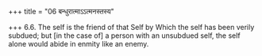 +++
title = "06 बन्धुरात्माऽऽत्मनस्तस्य"

+++
6.6. The self is the friend of that Self by Which the self has been
verily subdued; but \[in the case of\] a person with an unsubdued self,
the self alone would abide in enmity like an enemy.

